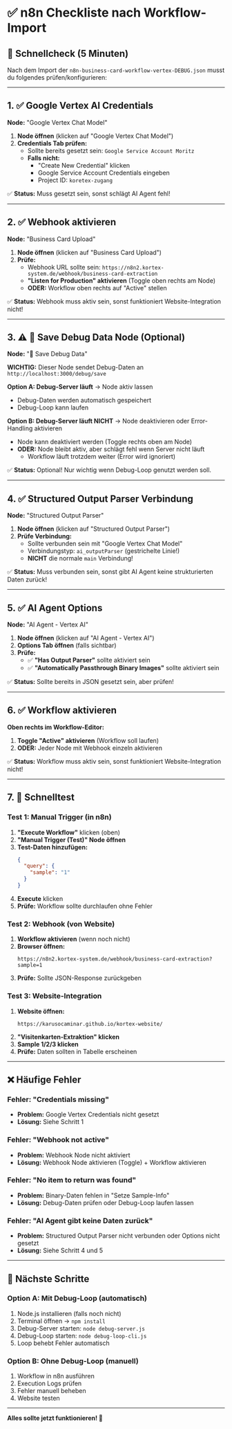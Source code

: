 # ✅ n8n Checkliste nach Workflow-Import

## 🎯 Schnellcheck (5 Minuten)

Nach dem Import der `n8n-business-card-workflow-vertex-DEBUG.json` musst du folgendes prüfen/konfigurieren:

---

## 1. ✅ Google Vertex AI Credentials

**Node:** "Google Vertex Chat Model"

1. **Node öffnen** (klicken auf "Google Vertex Chat Model")
2. **Credentials Tab prüfen:**
   - Sollte bereits gesetzt sein: `Google Service Account Moritz`
   - **Falls nicht:** 
     - "Create New Credential" klicken
     - Google Service Account Credentials eingeben
     - Project ID: `koretex-zugang`

✅ **Status:** Muss gesetzt sein, sonst schlägt AI Agent fehl!

---

## 2. ✅ Webhook aktivieren

**Node:** "Business Card Upload"

1. **Node öffnen** (klicken auf "Business Card Upload")
2. **Prüfe:**
   - Webhook URL sollte sein: `https://n8n2.kortex-system.de/webhook/business-card-extraction`
   - **"Listen for Production" aktivieren** (Toggle oben rechts am Node)
   - **ODER:** Workflow oben rechts auf "Active" stellen

✅ **Status:** Webhook muss aktiv sein, sonst funktioniert Website-Integration nicht!

---

## 3. ⚠️ 💾 Save Debug Data Node (Optional)

**Node:** "💾 Save Debug Data"

**WICHTIG:** Dieser Node sendet Debug-Daten an `http://localhost:3000/debug/save`

**Option A: Debug-Server läuft** → Node aktiv lassen
- Debug-Daten werden automatisch gespeichert
- Debug-Loop kann laufen

**Option B: Debug-Server läuft NICHT** → Node deaktivieren oder Error-Handling aktivieren
- Node kann deaktiviert werden (Toggle rechts oben am Node)
- **ODER:** Node bleibt aktiv, aber schlägt fehl wenn Server nicht läuft
  - Workflow läuft trotzdem weiter (Error wird ignoriert)

✅ **Status:** Optional! Nur wichtig wenn Debug-Loop genutzt werden soll.

---

## 4. ✅ Structured Output Parser Verbindung

**Node:** "Structured Output Parser"

1. **Node öffnen** (klicken auf "Structured Output Parser")
2. **Prüfe Verbindung:**
   - Sollte verbunden sein mit "Google Vertex Chat Model"
   - Verbindungstyp: `ai_outputParser` (gestrichelte Linie!)
   - **NICHT** die normale `main` Verbindung!

✅ **Status:** Muss verbunden sein, sonst gibt AI Agent keine strukturierten Daten zurück!

---

## 5. ✅ AI Agent Options

**Node:** "AI Agent - Vertex AI"

1. **Node öffnen** (klicken auf "AI Agent - Vertex AI")
2. **Options Tab öffnen** (falls sichtbar)
3. **Prüfe:**
   - ✅ **"Has Output Parser"** sollte aktiviert sein
   - ✅ **"Automatically Passthrough Binary Images"** sollte aktiviert sein

✅ **Status:** Sollte bereits in JSON gesetzt sein, aber prüfen!

---

## 6. ✅ Workflow aktivieren

**Oben rechts im Workflow-Editor:**

1. **Toggle "Active" aktivieren** (Workflow soll laufen)
2. **ODER:** Jeder Node mit Webhook einzeln aktivieren

✅ **Status:** Workflow muss aktiv sein, sonst funktioniert Website-Integration nicht!

---

## 7. 🧪 Schnelltest

### Test 1: Manual Trigger (in n8n)

1. **"Execute Workflow"** klicken (oben)
2. **"Manual Trigger (Test)" Node öffnen**
3. **Test-Daten hinzufügen:**
   ```json
   {
     "query": {
       "sample": "1"
     }
   }
   ```
4. **Execute** klicken
5. **Prüfe:** Workflow sollte durchlaufen ohne Fehler

### Test 2: Webhook (von Website)

1. **Workflow aktivieren** (wenn noch nicht)
2. **Browser öffnen:**
   ```
   https://n8n2.kortex-system.de/webhook/business-card-extraction?sample=1
   ```
3. **Prüfe:** Sollte JSON-Response zurückgeben

### Test 3: Website-Integration

1. **Website öffnen:**
   ```
   https://karusocaminar.github.io/kortex-website/
   ```
2. **"Visitenkarten-Extraktion" klicken**
3. **Sample 1/2/3 klicken**
4. **Prüfe:** Daten sollten in Tabelle erscheinen

---

## ❌ Häufige Fehler

### Fehler: "Credentials missing"

- **Problem:** Google Vertex Credentials nicht gesetzt
- **Lösung:** Siehe Schritt 1

### Fehler: "Webhook not active"

- **Problem:** Webhook Node nicht aktiviert
- **Lösung:** Webhook Node aktivieren (Toggle) + Workflow aktivieren

### Fehler: "No item to return was found"

- **Problem:** Binary-Daten fehlen in "Setze Sample-Info"
- **Lösung:** Debug-Daten prüfen oder Debug-Loop laufen lassen

### Fehler: "AI Agent gibt keine Daten zurück"

- **Problem:** Structured Output Parser nicht verbunden oder Options nicht gesetzt
- **Lösung:** Siehe Schritt 4 und 5

---

## 🎯 Nächste Schritte

### Option A: Mit Debug-Loop (automatisch)

1. Node.js installieren (falls noch nicht)
2. Terminal öffnen → `npm install`
3. Debug-Server starten: `node debug-server.js`
4. Debug-Loop starten: `node debug-loop-cli.js`
5. Loop behebt Fehler automatisch

### Option B: Ohne Debug-Loop (manuell)

1. Workflow in n8n ausführen
2. Execution Logs prüfen
3. Fehler manuell beheben
4. Website testen

---

**Alles sollte jetzt funktionieren! 🎉**


